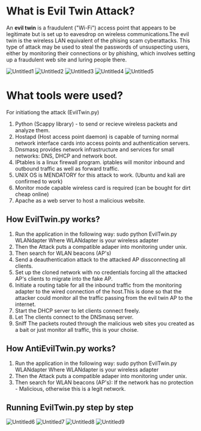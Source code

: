 # What is Evil Twin Attack?

An  **evil twin**  is a fraudulent  ("Wi-Fi")  access point that appears to be legitimate but is set up to eavesdrop on wireless communications.The evil twin is the  wireless LAN equivalent of the phising scam cyberattacks.
This type of attack may be used to steal the passwords of unsuspecting users, either by monitoring their connections or by phishing, which involves setting up a fraudulent web site and luring people there.

![Untitled1](https://user-images.githubusercontent.com/57714657/127459469-1a4799b2-069d-4a8b-adc3-323bffc55a9c.png)
![Untitled2](https://user-images.githubusercontent.com/57714657/127461754-26ed4a4b-c81a-4bb1-8dbc-eb2b17784381.png)
![Untitled3](https://user-images.githubusercontent.com/57714657/127461818-f819f784-7e4c-4264-b4be-6fc9db827dd5.png)
![Untitled4](https://user-images.githubusercontent.com/57714657/127461863-bc2a4119-6a15-4773-99de-3b8780ef4d9b.png)
![Untitled5](https://user-images.githubusercontent.com/57714657/127462417-d9afef2a-253e-43aa-9249-7305931f1f1c.png)

# What tools were used?

For initiationg the attack (EvilTwin.py)
1. Python (Scappy library) - to send or recieve wireless packets and analyze them.
2. Hostapd (Host access point daemon) is capable of turning normal network interface cards into access points and authentication servers.
3. Dnsmasq provides network infrastructure and services for small networks: DNS, DHCP and network boot.
4. IPtables is a linux firewall program. iptables will monitor inbound and outbound traffic as well as forward traffic.
5. UNIX OS is MENDATORY for this attack to work. (Ubuntu and kali are confirmed to work)
6. Monitor mode capable wireless card is required (can be bought for dirt cheap online)
7. Apache as a web server to host a malicious website.

## How EvilTwin.py works?

1. Run the application in the following way: sudo python EvilTwin.py WLANdapter
Where WLANdapter is your wireless adapter
2. Then the Attack puts a compatible adaper into monitoring under unix.
3. Then search for WLAN beacons (AP's)
4. Send a deauthentication attack to the attacked AP dissconnecting all clients.
5. Set up the cloned network with no credentials forcing all the attacked AP's clients to migrate into the fake AP.
6. Initiate a routing table for all the inbound traffic from the monitoring adapter to the wired connection of the host.This is done so that the attacker could monitor all the traffic passing from the evil twin AP to the internet.
7. Start the DHCP server to let clients connect freely.
8.  Let The clients connect to the DNSmasq server.
9. Sniff The packets routed through the malicious web sites you created as a bait or just monitor all traffic, this is your choise.

## How AntiEvilTwin.py works?

1. Run the application in the following way: sudo python EvilTwin.py WLANdapter
Where WLANdapter is your wireless adapter
2. Then the Attack puts a compatible adaper into monitoring under unix.
3. Then search for WLAN beacons (AP's):
	If the network has no protection - Malicious, otherwise this is a legit network.
	
## Running EvilTwin.py step by step	
![Untitled6](https://user-images.githubusercontent.com/57714657/127468665-f859ca39-43f7-42f1-84b4-7b52f4d50c45.png)
![Untitled7](https://user-images.githubusercontent.com/57714657/127468696-dd4df365-706e-406f-8b03-a65efe688bb0.png)
![Untitled8](https://user-images.githubusercontent.com/57714657/127468719-bc3d7f1c-de21-4ecb-828f-0543e5f76a43.png)
![Untitled9](https://user-images.githubusercontent.com/57714657/127468731-14f121de-6dbc-4c40-910f-fd7695659b2e.png)

